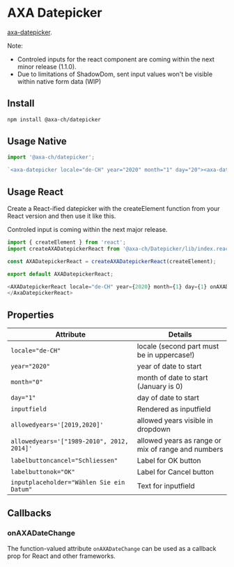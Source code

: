 # AXA Datepicker

[axa-datepicker](https://github.com/axa-ch/patterns-library/blob/develop/src/components/20-molecules/datepicker/README.md).

Note:

- Controled inputs for the react component are coming within the next minor release (1.1.0).
- Due to limitations of ShadowDom, sent input values won't be visible within native form data (WIP)

## Install

```bash
npm install @axa-ch/datepicker
```

## Usage Native

```js
import '@axa-ch/datepicker';

`<axa-datepicker locale="de-CH" year="2020" month="1" day="20"><axa-datepicker>`;
```

## Usage React

Create a React-ified datepicker with the createElement function from your React version and then use it like this.

Controled input is coming within the next major release.

```js
import { createElement } from 'react';
import createAXADatepickerReact from '@axa-ch/Datepicker/lib/index.react';

const AXADatepickerReact = createAXADatepickerReact(createElement);

export default AXADatepickerReact;
```

```js
<AXADatepickerReact locale="de-CH" year={2020} month={1} day={1} onAXADateChange={date => console.log(`date changed ${date}`)}>
</AxaDatepickerReact>
```

## Properties

| Attribute                                  | Details                                            |
| ------------------------------------------ | -------------------------------------------------- |
| `locale="de-CH"`                           | locale (second part must be in uppercase!)         |
| `year="2020"`                              | year of date to start                              |
| `month="0"`                                | month of date to start (January is 0)              |
| `day="1"`                                  | day of date to start                               |
| `inputfield`                               | Rendered as inputfield                             |
| `allowedyears='[2019,2020]'`               | allowed years visible in dropdown                  |
| `allowedyears='["1989-2010", 2012, 2014]'` | allowed years as range or mix of range and numbers |
| `labelbuttoncancel="Schliessen"`           | Label for OK button                                |
| `labelbuttonok="OK"`                       | Label for Cancel button                            |
| `inputplaceholder="Wählen Sie ein Datum"`  | Text for inputfield                                |

## Callbacks

### onAXADateChange

The function-valued attribute `onAXADateChange` can be used as a callback prop for React and other frameworks.
